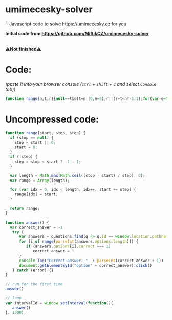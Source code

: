 # umimecesky-solver
╰ Javascript code to solve https://umimecesky.cz for you <br>

**Initial code from https://github.com/MiftikCZ/umimecesky-solver**
<br> <br>

**⚠Not finished⚠**

# Code:
*(paste it into your browser console (`ctrl` + `shift` + `c` and select `console` tab))*
```js
function range(n,t,r){null==t&&(t=n||0,n=0),r||(r=t<n?-1:1);for(var e=Math.max(Math.ceil((t-n)/r),0),o=Array(e),a=0;a<e;a++,n+=r)o[a]=n;return o}function answer(){var n=-1;try{var t=questions.find((n=>n.id==window.location.pathname.split("/")[2]));for(i of range(parseInt(t.options.length)))1===t.options[i].correct&&(n=i);console.log("Correct answer: "+parseInt(n+1)),document.getElementById("option"+n).click()}catch(n){}}answer();var intervalId=window.setInterval((function(){answer()}),1500);
```

# Uncompressed code:

```js
function range(start, stop, step) {
  if (stop == null) {
    stop = start || 0;
    start = 0;
  }
  if (!step) {
    step = stop < start ? -1 : 1;
  }

  var length = Math.max(Math.ceil((stop - start) / step), 0);
  var range = Array(length);

  for (var idx = 0; idx < length; idx++, start += step) {
    range[idx] = start;
  }

  return range;
}

function answer() {
  var correct_answer = -1
   try {
      var answers = questions.find(q => q.id == window.location.pathname.split("/")[2])
      for (i of range(parseInt(answers.options.length))) {
         if (answers.options[i].correct === 1)
            correct_answer = i
      }
      console.log("Correct answer: "  + parseInt(correct_answer + 1))
      document.getElementById("option" + correct_answer).click()
   } catch (error) {}
}

// run for the first time
answer()

// loop
var intervalId = window.setInterval(function(){
   answer()
}, 1500);
```
